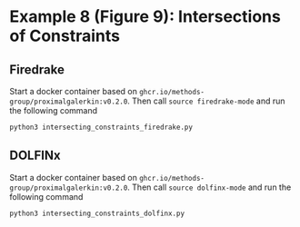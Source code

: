 # Example 8 (Figure 9): Intersections of Constraints


## Firedrake
Start a docker container based on `ghcr.io/methods-group/proximalgalerkin:v0.2.0`.
Then call `source firedrake-mode` and run the following command

```bash
python3 intersecting_constraints_firedrake.py
```

## DOLFINx
Start a docker container based on `ghcr.io/methods-group/proximalgalerkin:v0.2.0`.
Then call `source dolfinx-mode` and run the following command

```bash
python3 intersecting_constraints_dolfinx.py
```

